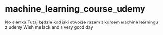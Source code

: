 # machine_learning_course_udemy
No siemka
Tutaj będzie kod jaki stworze razem z kursem machine learningu z udemy
Wish me lack and a very good day
